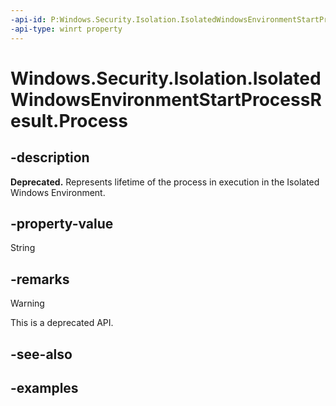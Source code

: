 ```yaml
---
-api-id: P:Windows.Security.Isolation.IsolatedWindowsEnvironmentStartProcessResult.Process
-api-type: winrt property
---
```


<!-- Property syntax.
public IsolatedWindowsEnvironmentProcess Process { get; }
-->

# Windows.Security.Isolation.IsolatedWindowsEnvironmentStartProcessResult.Process

## -description

**Deprecated.** Represents lifetime of the process in execution in the Isolated Windows Environment.

## -property-value

String

## -remarks

> [!WARNING]
> This is a deprecated API.

## -see-also

## -examples
